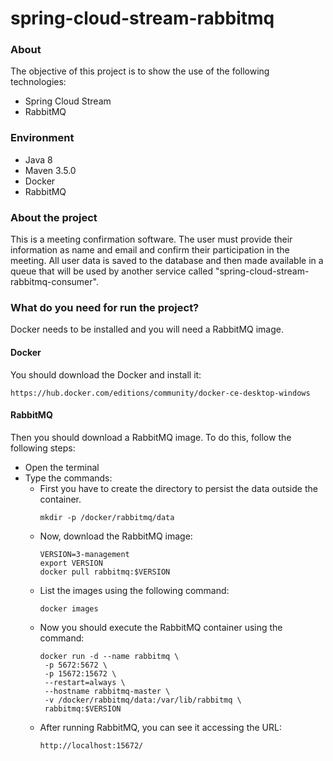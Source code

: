 # spring-cloud-stream-rabbitmq
### About

The objective of this project is to show the use of the following technologies:
* Spring Cloud Stream
* RabbitMQ

### Environment
* Java 8
* Maven 3.5.0
* Docker
* RabbitMQ

### About the project
This is a meeting confirmation software. The user must provide their information 
as name and email and confirm their participation in the meeting. All user data 
is saved to the database and then made available in a queue that will be used by 
another service called "spring-cloud-stream-rabbitmq-consumer".

### What do you need for run the project?
Docker needs to be installed and you will need a RabbitMQ image. 

#### Docker
You should download the Docker and install it:
~~~
https://hub.docker.com/editions/community/docker-ce-desktop-windows
~~~
#### RabbitMQ  
 Then you should download a RabbitMQ image. To do this, follow the following steps:
* Open the terminal
* Type the commands:
    * First you have to create the directory to persist the data outside the container.
        ~~~
        mkdir -p /docker/rabbitmq/data
        ~~~
    * Now, download the RabbitMQ image:
        ~~~
        VERSION=3-management
        export VERSION
        docker pull rabbitmq:$VERSION
        ~~~
    * List the images using the following command:
         ~~~
         docker images
         ~~~
    * Now you should execute the RabbitMQ container using the command:
         ~~~
         docker run -d --name rabbitmq \
          -p 5672:5672 \
          -p 15672:15672 \
          --restart=always \
          --hostname rabbitmq-master \
          -v /docker/rabbitmq/data:/var/lib/rabbitmq \
          rabbitmq:$VERSION
         ~~~
    * After running RabbitMQ, you can see it accessing the URL:
        ~~~
        http://localhost:15672/
        ~~~
